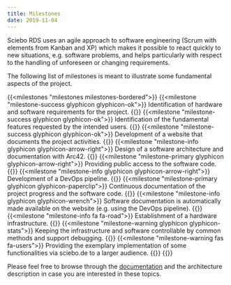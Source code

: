 ```yaml
---
title: Milestones
date: 2019-11-04
---
```


Sciebo RDS uses an agile approach to software engineering (Scrum with elements from Kanban and XP) which makes it possible to react quickly to new situations, e.g. software problems, and helps particularly with respect to the handling of unforeseen or changing requirements. 

<!--more-->

The following list of milestones is meant to illustrate some fundamental aspects of the project.

{{<milestones "milestones milestones-bordered">}}
  {{<milestone "milestone-success glyphicon glyphicon-ok">}}
    Identification of hardware and software requirements for the project.
  {{</milestone>}}
  {{<milestone "milestone-success glyphicon glyphicon-ok">}}
    Identification of the fundamental features requested by the intended users.
  {{</milestone>}}
  {{<milestone "milestone-success glyphicon glyphicon-ok">}}
    Development of a website that documents the project activities.
  {{</milestone>}}
  {{<milestone "milestone-info glyphicon glyphicon-arrow-right">}}
    Design of a software architecture and documentation with Arc42.
  {{</milestone>}}
  {{<milestone "milestone-primary glyphicon glyphicon-arrow-right">}}
    Providing public access to the software code.
  {{</milestone>}}
  {{<milestone "milestone-info glyphicon glyphicon-arrow-right">}}
    Development of a DevOps pipeline.
  {{</milestone>}}
  {{<milestone "milestone-primary glyphicon glyphicon-paperclip">}}
    Continuous documentation of the project progress and the software code.
  {{</milestone>}}
  {{<milestone "milestone-info glyphicon glyphicon-wrench">}}
    Software documentation is automatically made available on the website (e.g. using the DevOps pipeline).
  {{</milestone>}}
  {{<milestone "milestone-info fa fa-road">}}
    Establishment of a hardware infrastructure.
  {{</milestone>}}
  {{<milestone "milestone-warning glyphicon glyphicon-stats">}}
    Keeping the infrastructure and software controllable by common methods and support debugging.
  {{</milestone>}}
  {{<milestone "milestone-warning fas fa-users">}}
    Providing the exemplary implementation of some functionalities via sciebo.de to a larger audience.
  {{</milestone>}}
{{</milestones>}}

Please feel free to browse through the [documentation](/doc/) and the architecture description in case you are interested in these topics.